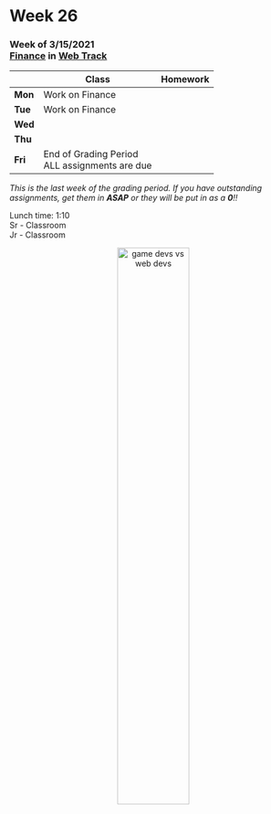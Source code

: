 <meta http-equiv="refresh" content="300"/>

# Week 26

### Week of 3/15/2021<br>[Finance](https://cs50.harvard.edu/ap/2021/curriculum/x/tracks/web/finance/) in [Web Track](/ap/curriculum/web)

|         | Class | Homework |
| ------- | ----- | -------- |
| **Mon** | Work on Finance |  |
| **Tue** | Work on Finance |  |
| **Wed** |  |  |
| **Thu** |  |  |
| **Fri** | End of Grading Period<br>ALL assignments are due |  |

*This is the last week of the grading period. If you have outstanding assignments, get them in **ASAP** or they will be put in as a **0**!!*

Lunch time: 1:10  
Sr - Classroom  
Jr - Classroom  

<div style="text-align:center">
<img src="https://i.redd.it/yh1ys8fklni61.jpg" alt="game devs vs web devs" width="50%">
</div>